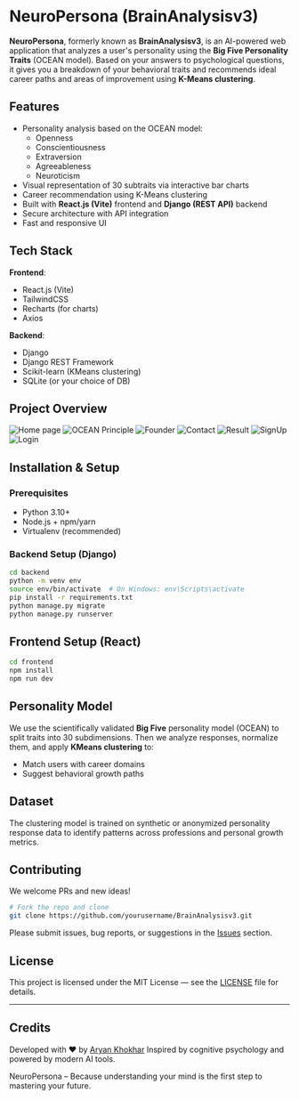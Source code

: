 #  NeuroPersona (BrainAnalysisv3)

**NeuroPersona**, formerly known as **BrainAnalysisv3**, is an AI-powered web application that analyzes a user's personality using the **Big Five Personality Traits** (OCEAN model). Based on your answers to psychological questions, it gives you a breakdown of your behavioral traits and recommends ideal career paths and areas of improvement using **K-Means clustering**.

## Features

- Personality analysis based on the OCEAN model:
  - Openness
  - Conscientiousness
  - Extraversion
  - Agreeableness
  - Neuroticism
- Visual representation of 30 subtraits via interactive bar charts
- Career recommendation using K-Means clustering
- Built with **React.js (Vite)** frontend and **Django (REST API)** backend
- Secure architecture with API integration
- Fast and responsive UI

## Tech Stack

**Frontend**:
- React.js (Vite)
- TailwindCSS
- Recharts (for charts)
- Axios

**Backend**:
- Django
- Django REST Framework
- Scikit-learn (KMeans clustering)
- SQLite (or your choice of DB)

## Project Overview


![Home page](/home/aryan-khokhar/Pictures/Screenshots/Home%20Page.png)
![OCEAN Principle](/home/aryan-khokhar/Pictures/Screenshots/OCEAN%20principle.png)
![Founder](/home/aryan-khokhar/Pictures/Screenshots/Benefits%20and%20Founder.png)
![Contact](/home/aryan-khokhar/Pictures/Screenshots/Contact%20Us.png)
![Result](/home/aryan-khokhar/Pictures/Screenshots/ResultPage.png)
![SignUp](/home/aryan-khokhar/Pictures/Screenshots/Signup.png)
![Login](/home/aryan-khokhar/Pictures/Screenshots/Login.png)






## Installation & Setup

### Prerequisites

- Python 3.10+
- Node.js + npm/yarn
- Virtualenv (recommended)


### Backend Setup (Django)

```bash
cd backend
python -m venv env
source env/bin/activate  # On Windows: env\Scripts\activate
pip install -r requirements.txt
python manage.py migrate
python manage.py runserver
```



## Frontend Setup (React)

```bash
cd frontend
npm install
npm run dev
```

## Personality Model

We use the scientifically validated **Big Five** personality model (OCEAN) to split traits into 30 subdimensions. Then we analyze responses, normalize them, and apply **KMeans clustering** to:

* Match users with career domains
* Suggest behavioral growth paths

## Dataset

The clustering model is trained on synthetic or anonymized personality response data to identify patterns across professions and personal growth metrics.



## Contributing

We welcome PRs and new ideas!

```bash
# Fork the repo and clone
git clone https://github.com/yourusername/BrainAnalysisv3.git
```

Please submit issues, bug reports, or suggestions in the [Issues](https://github.com/yourusername/BrainAnalysisv3/issues) section.

## License

This project is licensed under the MIT License — see the [LICENSE](LICENSE) file for details.

---

## Credits

Developed with ❤️ by [Aryan Khokhar](https://www.linkedin.com/in/aryan-khokhar/)
Inspired by cognitive psychology and powered by modern AI tools.


NeuroPersona – Because understanding your mind is the first step to mastering your future.


